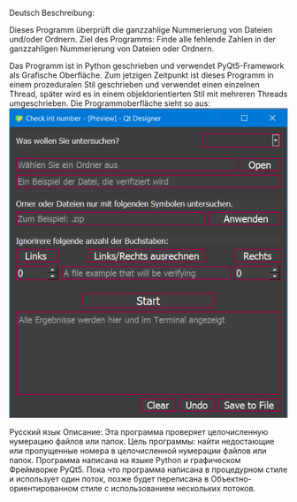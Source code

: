 Deutsch 
Beschreibung:

Dieses Programm überprüft die ganzzahlige Nummerierung von Dateien und/oder Ordnern.
Ziel des Programms: 
Finde alle fehlende Zahlen in der ganzzahligen Nummerierung von Dateien oder Ordnern.

Das Programm ist in Python geschrieben und verwendet PyQt5-Framework als Grafische Oberfläche.
Zum jetzigen Zeitpunkt ist dieses Programm in einem prozeduralen Stil geschrieben und verwendet einen einzelnen Thread, später wird es in einem objektorientierten Stil mit mehreren Threads umgeschrieben.
Die Programmoberfläche sieht so aus:
![GUI](https://github.com/oleg-popov4/check_int_file_num/blob/master/image/FileUi.png)

Русский язык 
Описание:
Эта программа проверяет целочисленную нумерацию файлов или папок.
Цель программы: найти недостающие или пропущенные номера в целочисленной нумерации файлов или папок.
Программа написана на языке Python и графическом Фреймворке PyQt5.
Пока что программа написана в процедурном стиле и использует один поток, позже будет переписана в Объектно-ориентированном стиле с использованием нескольких потоков.
